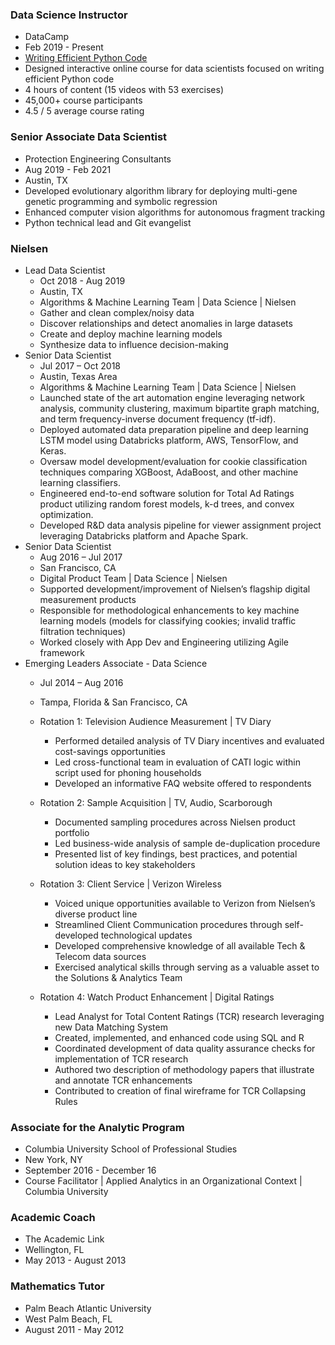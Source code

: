 ### Data Science Instructor
- DataCamp
- Feb 2019 - Present
- [Writing Efficient Python Code](https://www.datacamp.com/courses/writing-efficient-python-code)
- Designed interactive online course for data scientists focused on writing efficient Python code
- 4 hours of content (15 videos with 53 exercises)
- 45,000+ course participants
- 4.5 / 5 average course rating

### Senior Associate Data Scientist
- Protection Engineering Consultants
- Aug 2019 - Feb 2021
- Austin, TX
- Developed evolutionary algorithm library for deploying multi-gene genetic programming and symbolic regression
- Enhanced computer vision algorithms for autonomous fragment tracking
- Python technical lead and Git evangelist

### Nielsen
- Lead Data Scientist
  - Oct 2018 - Aug 2019
  - Austin, TX
  - Algorithms & Machine Learning Team | Data Science | Nielsen
  - Gather and clean complex/noisy data
  - Discover relationships and detect anomalies in large datasets
  - Create and deploy machine learning models
  - Synthesize data to influence decision-making
- Senior Data Scientist
  - Jul 2017 – Oct 2018
  - Austin, Texas Area
  - Algorithms & Machine Learning Team | Data Science | Nielsen
  - Launched state of the art automation engine leveraging network analysis, community clustering, maximum bipartite graph matching, and term frequency-inverse document frequency (tf-idf).
  - Deployed automated data preparation pipeline and deep learning LSTM model using Databricks platform, AWS, TensorFlow, and Keras.
  - Oversaw model development/evaluation for cookie classification techniques comparing XGBoost, AdaBoost, and other machine learning classifiers.
  - Engineered end-to-end software solution for Total Ad Ratings product utilizing random forest models, k-d trees, and convex optimization.
  - Developed R&D data analysis pipeline for viewer assignment project leveraging Databricks platform and Apache Spark.
- Senior Data Scientist
  - Aug 2016 – Jul 2017
  - San Francisco, CA
  - Digital Product Team | Data Science | Nielsen
  - Supported development/improvement of Nielsen’s flagship digital measurement products
  - Responsible for methodological enhancements to key machine learning models
    (models for classifying cookies; invalid traffic filtration techniques)
  - Worked closely with App Dev and Engineering utilizing Agile framework
- Emerging Leaders Associate - Data Science
  - Jul 2014 – Aug 2016
  - Tampa, Florida & San Francisco, CA

  - Rotation 1: Television Audience Measurement | TV Diary
    - Performed detailed analysis of TV Diary incentives and evaluated cost-savings opportunities
    - Led cross-functional team in evaluation of CATI logic within script used for phoning households
    - Developed an informative FAQ website offered to respondents

  - Rotation 2: Sample Acquisition | TV, Audio, Scarborough
    - Documented sampling procedures across Nielsen product portfolio
    - Led business-wide analysis of sample de-duplication procedure
    - Presented list of key findings, best practices, and potential solution ideas to key stakeholders

  - Rotation 3: Client Service | Verizon Wireless
    - Voiced unique opportunities available to Verizon from Nielsen’s diverse product line
    - Streamlined Client Communication procedures through self-developed technological updates
    - Developed comprehensive knowledge of all available Tech & Telecom data sources
    - Exercised analytical skills through serving as a valuable asset to the Solutions & Analytics Team

  - Rotation 4: Watch Product Enhancement | Digital Ratings
    - Lead Analyst for Total Content Ratings (TCR) research leveraging new Data Matching System
    - Created, implemented, and enhanced code using SQL and R
    - Coordinated development of data quality assurance checks for implementation of TCR research
    - Authored two description of methodology papers that illustrate and annotate TCR enhancements
    - Contributed to creation of final wireframe for TCR Collapsing Rules

### Associate for the Analytic Program
- Columbia University School of Professional Studies
- New York, NY
- September 2016 - December 16
- Course Facilitator | Applied Analytics in an Organizational Context | Columbia University

### Academic Coach
- The Academic Link
- Wellington, FL
- May 2013 - August 2013

### Mathematics Tutor
- Palm Beach Atlantic University
- West Palm Beach, FL
- August 2011 - May 2012
